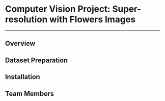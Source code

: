 # Computer Vision Project: Super-resolution with Flowers Images
---
## Overview

## Dataset Preparation

## Installation 

## Team Members



